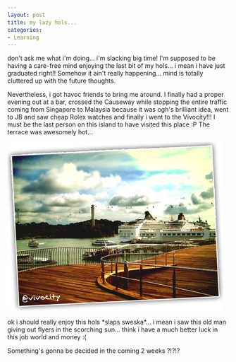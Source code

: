 ```yaml
---
layout: post
title: my lazy hols...
categories:
- Learning
---
```



don't ask me what i'm doing... i'm slacking big time! I'm supposed to be having a care-free mind enjoying the last bit of my hols... i mean i have just graduated right!! Somehow it ain't really happening... mind is totally cluttered up with the future thoughts.

Nevertheless, i got havoc friends to bring me around. I finally had a proper evening out at a bar, crossed the Causeway while stopping the entire traffic coming from Singapore to Malaysia because it was ogh's brilliant idea, went to JB and saw cheap Rolex watches and finally i went to the Vivocity!!! I must be the last person on this island to have visited this place :P The terrace was awesomely hot...

![](/img/vivo79538420.jpg)

ok i should really enjoy this hols \*slaps sweska\*... i mean i saw this old man giving out flyers in the scorching sun... think i have a much better luck in this job world and money :(

Something's gonna be decided in the coming 2 weeks ?!?!?
